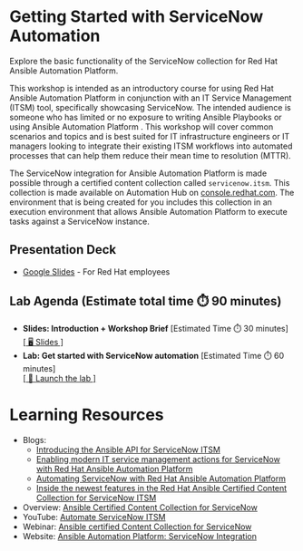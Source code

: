 # Getting Started with ServiceNow Automation

Explore the basic functionality of the ServiceNow collection for Red Hat Ansible Automation Platform.

This workshop is intended as an introductory course for using Red Hat Ansible Automation Platform in conjunction with an IT Service Management (ITSM) tool, specifically showcasing ServiceNow.  The intended audience is someone who has limited or no exposure to writing Ansible Playbooks or using Ansible Automation Platform . This workshop will cover common scenarios and topics and is best suited for IT infrastructure engineers or IT managers looking to integrate their existing ITSM workflows into automated processes that can help them reduce their mean time to resolution (MTTR).

The ServiceNow integration for Ansible Automation Platform is made possible through a certified content collection called `servicenow.itsm`. This collection is made available on Automation Hub on [console.redhat.com](https://console.redhat.com/ansible/automation-hub/repo/published/servicenow/itsm). The environment that is being created for you includes this collection in an execution environment that allows Ansible Automation Platform to execute tasks against a ServiceNow instance.

## Presentation Deck

- [Google Slides](https://docs.google.com/presentation/d/1sE8nZJjQw74QyWccufUVNwEtIepxPYTbsn5YfjN3oU8/edit?usp=sharing) - For Red Hat employees
  
## Lab Agenda (Estimate total time ⏱️ 90 minutes)

<ul>
<li><b>Slides: Introduction + Workshop Brief</b> [Estimated Time ⏱️ 30  minutes]<br>
<a href="https://docs.google.com/presentation/d/1sE8nZJjQw74QyWccufUVNwEtIepxPYTbsn5YfjN3oU8/edit?usp=sharing">[ 🖥️ Slides ]</a>
</li>
<li><b>Lab: Get started with ServiceNow automation</b> [Estimated Time ⏱️ 60 minutes]<br>
<a href="https://play.instruqt.com/embed/redhat/tracks/getting-started-servicenow-automation?token=em_5ktpLJWtzpbqcDyM">[ 🚀 Launch the lab ]</a>
</li>
</ul>

# Learning Resources

- Blogs: 
  - [Introducing the Ansible API for ServiceNow ITSM](https://www.ansible.com/blog/introducing-the-ansible-api-for-servicenow-itsm)
  - [Enabling modern IT service management actions for ServiceNow with Red Hat Ansible Automation Platform](https://www.redhat.com/en/blog/enabling-modern-it-service-management-actions-servicenow-red-hat-ansible-automation-platform)
  - [Automating ServiceNow with Red Hat Ansible Automation Platform](https://www.ansible.com/blog/certified-collection-servicenow)
  - [Inside the newest features in the Red Hat Ansible Certified Content Collection for ServiceNow ITSM](https://www.ansible.com/blog/inside-the-newest-features-in-the-red-hat-ansible-certified-content-collection-for-servicenow-itsm)
- Overview: [Ansible Certified Content Collection for ServiceNow](https://www.redhat.com/en/resources/ansible-certified-content-collection-for-servicenow-overview)
- YouTube: [Automate ServiceNow ITSM](https://www.youtube.com/playlist?list=PLdu06OJoEf2b2O-R635ZqZERrh8Xg5e-3)
- Webinar: [Ansible certified Content Collection for ServiceNow](https://www.ansible.com/resources/webinars-training/red-hat-ansible-certified-content-collection-for-servicenow-ondemand?sc_cid=7013a000002vvHjAAI)
- Website: [Ansible Automation Platform: ServiceNow Integration](https://www.ansible.com/integrations/it-service-management/servicenow?hsLang=en-us)